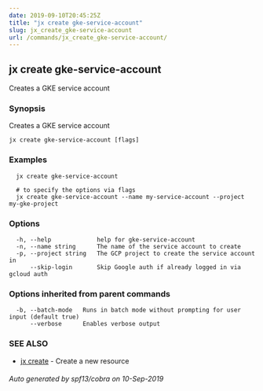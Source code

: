 ```yaml
---
date: 2019-09-10T20:45:25Z
title: "jx create gke-service-account"
slug: jx_create_gke-service-account
url: /commands/jx_create_gke-service-account/
---
```

## jx create gke-service-account

Creates a GKE service account

### Synopsis

Creates a GKE service account

```
jx create gke-service-account [flags]
```

### Examples

```
  jx create gke-service-account
  
  # to specify the options via flags
  jx create gke-service-account --name my-service-account --project my-gke-project
```

### Options

```
  -h, --help             help for gke-service-account
  -n, --name string      The name of the service account to create
  -p, --project string   The GCP project to create the service account in
      --skip-login       Skip Google auth if already logged in via gcloud auth
```

### Options inherited from parent commands

```
  -b, --batch-mode   Runs in batch mode without prompting for user input (default true)
      --verbose      Enables verbose output
```

### SEE ALSO

* [jx create](/commands/jx_create/)	 - Create a new resource

###### Auto generated by spf13/cobra on 10-Sep-2019
